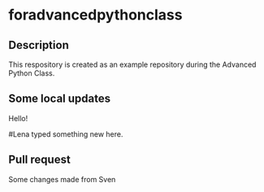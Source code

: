 # foradvancedpythonclass

## Description
This respository is created as an example repository during the Advanced Python Class. 

## Some local updates
Hello!

#Lena typed something new here.

## Pull request
Some changes made from Sven
